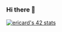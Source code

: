 ### Hi there 👋

[![ericard's 42 stats](https://badge.mediaplus.ma/darkblue/ericard?1337Badge=off&42Network=off)](https://github.com/oakoudad/badge42)
<!--
**ericard42/ericard42** is a ✨ _special_ ✨ repository because its `README.md` (this file) appears on your GitHub profile.

Here are some ideas to get you started:

- 🔭 I’m currently working on ...
- 🌱 I’m currently learning ...
- 👯 I’m looking to collaborate on ...
- 🤔 I’m looking for help with ...
- 💬 Ask me about ...
- 📫 How to reach me: ...
- 😄 Pronouns: ...
- ⚡ Fun fact: ...
-->
